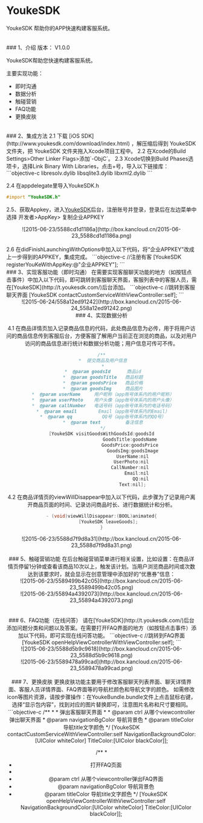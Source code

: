 # YoukeSDK
YoukeSDK 帮助你的APP快速构建客服系统。

<br>
### 1、介绍
版本： V1.0.0 

YoukeSDK帮助您快速构建客服系统。

主要实现功能：  
* 即时沟通  
* 数据分析  
* 触碰营销  
* FAQ功能  
* 更换皮肤

<br>
### 2、集成方法
2.1 下载 [iOS SDK](http://www.youkesdk.com/download/index.html) ，解压缩后得到 YoukeSDK 文件夹，把 YoukeSDK 文件夹拖入Xcode项目工程中。  
2.2 在Xcode的Build Settings>Other Linker Flags>添加`-ObjC`。  
2.3 Xcode切换到Build Phases选项卡，选择Link Binary With Libraries，点击+号，导入以下链接库：
```objective-c
libresolv.dylib  
libsqlite3.dylib  
libxml2.dylib
```

2.4 在appdelegate里导入YoukeSDK.h
```objective-c
#import "YoukeSDK.h"
```
2.5、获取Appkey，进入[YoukeSDK](http://t.youkesdk.com/)后台，注册账号并登录，登录后在左边菜单中选择 开发者>AppKey> 复制企业APPKEY
<center>![2015-06-23/5588cd1d1186a](http://box.kancloud.cn/2015-06-23_5588cd1d1186a.png)</center>
<br>
2.6 在didFinishLaunchingWithOptions中加入以下代码，将“企业APPKEY”改成上一步得到的APPKEY，集成完成。
```objective-c
//注册有客
[YoukeSDK registerYouKeWithAppKey:@"企业APPKEY"];
```

<br>
### 3、实现客服功能（即时沟通）
在需要实现客服聊天功能的地方（如按钮点击事件）中加入以下代码，即可跳转到客服聊天界面，客服列表中的客服人员，需在[YoukeSDK](http://t.youkesdk.com/)后台添加。
```objective-c
//跳转到客服聊天界面
[YoukeSDK contactCustomServiceWithViewController:self];
```  
<center>
![2015-06-24/558a12ed91242](http://box.kancloud.cn/2015-06-24_558a12ed91242.png)

<br>
### 4、实现数据分析

4.1 在商品详情页加入记录商品信息的代码，此处商品信息为必传，用于将用户访问的商品信息传到客服后台，方便客服了解用户当前正在浏览的商品，以及对用户访问的商品信息进行统计和数据分析功能；用户信息可传可不传。
```objective-c
/**
 *  提交商品及用户信息
 *
 *  @param goodsId      商品id
 *  @param goodsTitle   商品标题
 *  @param goodsPrice   商品价格
 *  @param goodsImg     商品图片
 *  @param userName     用户昵称（app账号体系内的用户昵称）
 *  @param userPhoto    用户头像（app账号体系内的用户头像）
 *  @param callNumber   电话号码（app账号体系内的电话号码）
 *  @param email        Email（app账号体系内的Email）
 *  @param qq           QQ号（app账号体系内的QQ号）
 *  @param text         备注信息
 */
[YoukeSDK visitGoodsWithGoodsId:goodsId
                     GoodsTitle:goodsName
                     GoodsPrice:goodsPrice
                       GoodsImg:goodsImage
                       UserName:nil
                      UserPhoto:nil
                     CallNumber:nil
                          Email:nil
                             QQ:nil
                           Text:nil];    
```
4.2 在商品详情页的viewWillDisappear中加入以下代码，此步骤为了记录用户离开商品页面的时间、记录访问商品时长、进行数据统计和分析。
```objective-c
- (void)viewWillDisappear:(BOOL)animated{
     [YoukeSDK leaveGoods];
}
```
<center>![2015-06-23/5588d7f9d8a31](http://box.kancloud.cn/2015-06-23_5588d7f9d8a31.png)</center>
<br>
### 5、触碰营销功能
在后台触碰营销菜单进行相关设置，比如设置：在商品详情页停留1分钟或查看该商品10次以上，触发该计划。当用户浏览商品时间或次数达到该要求时，就会显示在创意管理中添加好的“优惠券”信息：
<center>![2015-06-23/5589499b42c05](http://box.kancloud.cn/2015-06-23_5589499b42c05.png)</center>

<center>![2015-06-23/55894a4392073](http://box.kancloud.cn/2015-06-23_55894a4392073.png)</center>
<br><br>
### 6、FAQ功能（在线问答）
请在[YoukeSDK](http://t.youkesdk.com/)后台添加问题分类和问题以及答案。在需要打开FAQ界面的地方（如按钮点击事件）添加以下代码，即可实现在线问答功能。
```objective-c
//跳转到FAQ界面
[YoukeSDK openHelpViewControllerWithViewController:self];
```
<center>![2015-06-23/5588d5b9c9618](http://box.kancloud.cn/2015-06-23_5588d5b9c9618.png)</center>

<center>![2015-06-23/5589478a99cad](http://box.kancloud.cn/2015-06-23_5589478a99cad.png)
</center>

<br>
### 7、更换皮肤
更换皮肤功能主要用于修改客服聊天列表界面、聊天详情界面、客服人员详情界面、FAQ界面等的导航栏颜色和导航文字的颜色。  
如需修改icon等图片资源，请按步骤操作：在YoukeBundle.bundle文件上点击鼠标右键，选择“显示包内容”，找到对应的图片替换即可，注意图片名称和尺寸要相同。
```objective-c
/**
 *
 *  弹出客服聊天界面
 *
 *  @param ctrl              从哪个viewcontroller弹出聊天界面
 *  @param navigationBgColor 导航背景色
 *  @param titleColor        导航title文字颜色
 */
    [YoukeSDK contactCustomServiceWithViewController:self NavigationBackgroundColor:[UIColor whiteColor] TitleColor:[UIColor blackColor]];

/**
 *
 *  打开FAQ页面
 *
 *  @param ctrl              从哪个viewcontroller弹出FAQ界面
 *  @param navigationBgColor 导航背景色
 *  @param titleColor        导航title文字颜色
 */
    [YoukeSDK openHelpViewControllerWithViewController:self NavigationBackgroundColor:[UIColor whiteColor] TitleColor:[UIColor blackColor]];

```
